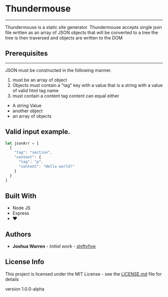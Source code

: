 # Thundermouse
---
Thundermouse is a static site generator. Thundermouse accepts single json file written
as an array of JSON objects that will be converted to a tree the tree is then
traversed and objects are written to the DOM

## Prerequisites
---
JSON must be constructed in the following manner.
1. must be an array of object
2. Objects must contain a "tag" key with a value that is a string with a value of valid html tag name
3. must contain a content tag content can equal either
  * A string Value
  * another object
  * an array of objects

Valid input example.
---
```javascript
let jsonArr = [
  {
    "tag": "section",
    "content": {
      "tag": "p",
      "content": "Hello world!"
    }
  }
]
```

## Built With
* Node JS
* Express
* ❤️


## Authors

* **Joshua Warren** - *Initial work* - [shiftyfive](https://github.com/shiftyfive)

## License Info
This project is licensed under the MIT License - see the [LICENSE.md](https://github.com/shiftyfive/thunderMouse/blob/master/LICENSE.MD) file for details

version 1.0.0-alpha
